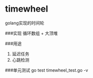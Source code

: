 # timewheel
golang实现的时间轮

###实现
循环数组 + 大顶堆

###用途
1. 延迟任务
2. 心跳检测

###单元测试
go test timewheel_test.go -v
